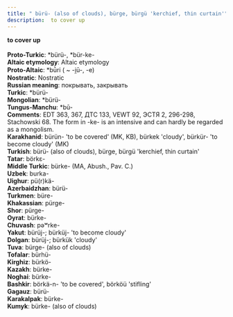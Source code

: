 ```yaml
---
title: " bürü- (also of clouds), bürge, bürgü 'kerchief, thin curtain'"
description:  to cover up
---
```

<p data-pagefind-weight="0.5">
<strong> to cover up</strong><br><br>
<strong>Proto-Turkic</strong>:  *bürü-, *bür-ke-<br>
<strong>Altaic etymology</strong>:  Altaic etymology<br>
<strong> Proto-Altaic</strong>:  *bū̀ri ( ~ -i̯ū-, -e)<br>
<strong>Nostratic</strong>:  Nostratic<br>
<strong>Russian meaning</strong>:  покрывать, закрывать<br>
<strong>Turkic</strong>:  *bürü-<br>
<strong>Mongolian</strong>:  *bürü-<br>
<strong>Tungus-Manchu</strong>:  *bū-<br>
<strong>Comments</strong>:  EDT 363, 367, ДТС 133, VEWT 92, ЭСТЯ 2, 296-298, Stachowski 68. The form in -ke- is an intensive and can hardly be regarded as a mongolism.<br>
<strong>Karakhanid</strong>:  bürün- 'to be covered' (MK, KB), bürkek 'cloudy', bürkür- 'to become cloudy' (MK)<br>
<strong>Turkish</strong>:  bürü- (also of clouds), bürge, bürgü 'kerchief, thin curtain'<br>
<strong>Tatar</strong>:  börkɛ-<br>
<strong>Middle Turkic</strong>:  bürke- (MA, Abush., Pav. C.)<br>
<strong>Uzbek</strong>:  burka-<br>
<strong>Uighur</strong>:  pü(r)kä-<br>
<strong>Azerbaidzhan</strong>:  bürü-<br>
<strong>Turkmen</strong>:  büre-<br>
<strong>Khakassian</strong>:  pürge-<br>
<strong>Shor</strong>:  pürge-<br>
<strong>Oyrat</strong>:  bürke-<br>
<strong>Chuvash</strong>:  pǝʷrke-<br>
<strong>Yakut</strong>:  bürüj-; bürküj- 'to become cloudy'<br>
<strong>Dolgan</strong>:  bürüj-; bürkük 'cloudy'<br>
<strong>Tuva</strong>:  bürge- (also of clouds)<br>
<strong>Tofalar</strong>:  bürhü-<br>
<strong>Kirghiz</strong>:  bürkö-<br>
<strong>Kazakh</strong>:  bürke-<br>
<strong>Noghai</strong>:  bürke-<br>
<strong>Bashkir</strong>:  börkä-n- 'to be covered', börköü 'stifling'<br>
<strong>Gagauz</strong>:  bürü-<br>
<strong>Karakalpak</strong>:  bürke-<br>
<strong>Kumyk</strong>:  bürke- (also of clouds)<br>

</p>

